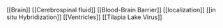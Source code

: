 [[Brain]]
[[Cerebrospinal fluid]]
[[Blood-Brain Barrier]]
[[localization]]
[[in situ Hybridization]]
[[Ventricles]]
[[Tilapia Lake Virus]]
